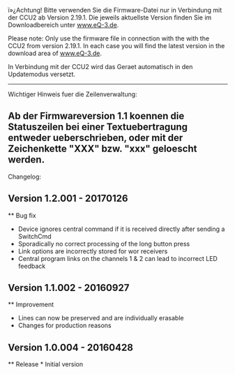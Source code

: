 ﻿ï»¿Achtung! Bitte verwenden Sie die Firmware-Datei nur in Verbindung mit der CCU2 ab Version 2.19.1.
Die jeweils aktuellste Version finden Sie im Downloadbereich unter www.eQ-3.de.

Please note: Only use the firmware file in connection with the with the CCU2 from version 2.19.1.
In each case you will find the latest version in the download area of www.eQ-3.de.

In Verbindung mit der CCU2 wird das Geraet automatisch in den Updatemodus versetzt.


-----------------------------------------------------------------------------------------------------------------------------------
Wichtiger Hinweis fuer die Zeilenverwaltung:                                                                        

Ab der Firmwareversion 1.1 koennen die Statuszeilen bei einer Textuebertragung entweder ueberschrieben, oder mit der Zeichenkette 
"XXX" bzw. "xxx" geloescht werden.                                                                                         
------------------------------------------------------------------------------------------------------------------------------------

Changelog:

Version 1.2.001 - 20170126
--------------------------------------------------------------
** Bug fix
  * Device ignores central command if it is received directly after sending a SwitchCmd
  * Sporadically no correct processing of the long button press
  * Link options are incorrectly stored for wor receivers
  * Central program links on the channels 1 & 2 can lead to incorrect LED feedback

Version 1.1.002 - 20160927
--------------------------------------------------------------

** Improvement
  * Lines can now be preserved and are individually erasable
  * Changes for production reasons

Version 1.0.004 - 20160428
--------------------------------------------------------------
** Release
	* Initial version